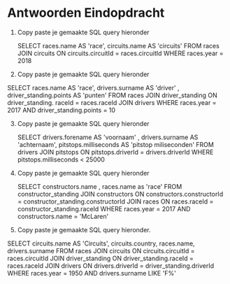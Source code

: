 # Antwoorden Eindopdracht


1. Copy paste je gemaakte SQL query hieronder
  
   SELECT races.name AS 'race', circuits.name AS 'circuits' FROM races JOIN circuits ON circuits.circuitId = races.circuitId WHERE races.year = 2018

2. Copy paste je gemaakte SQL query hieronder
  
  SELECT races.name AS 'race', drivers.surname AS 'driver' , driver_standing.points AS 'punten' FROM races JOIN driver_standing ON driver_standing.
  raceId = races.raceId JOIN drivers WHERE races.year = 2017 AND driver_standing.points = 10

3. Copy paste je gemaakte SQL query hieronder
   
   SELECT drivers.forename AS 'voornaam' , drivers.surname AS 'achternaam', pitstops.milliseconds AS 'pitstop miliseconden'  FROM drivers JOIN pitstops ON pitstops.driverId = drivers.driverId WHERE pitstops.milliseconds < 25000

4. Copy paste je gemaakte SQL query hieronder
   
   SELECT constructors.name , races.name as 'race' FROM constructor_standing JOIN constructors ON constructors.constructorId = constructor_standing.constructorId JOIN races ON races.raceId = constructor_standing.raceId WHERE races.year = 2017 AND constructors.name = 'McLaren'

5. Copy paste je gemaakte SQL query hieronder.

SELECT circuits.name AS 'Circuits', circuits.country, races.name, drivers.surname FROM races JOIN circuits ON circuits.circuitId = races.circuitId JOIN driver_standing ON driver_standing.raceId = races.raceId JOIN drivers ON drivers.driverId = driver_standing.driverId WHERE races.year = 1950 AND drivers.surname LIKE 'F%'